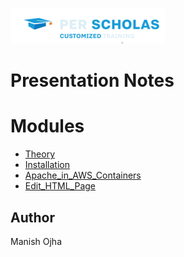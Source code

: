 [![Per Scholas](per_scholas.png)](https://www.perscholas.org) 

# Presentation Notes

# Modules
- [Theory](https://github.com/huhm4n/IaC-with-Docker-and-Terraform/tree/main/lab00_Theory) 
- [Installation](https://github.com/huhm4n/IaC-with-Docker-and-Terraform/tree/main/lab01_Installation)
- [Apache_in_AWS_Containers](https://github.com/huhm4n/IaC-with-Docker-and-Terraform/tree/main/lab02_apache_in_aws)
- [Edit_HTML_Page](https://github.com/huhm4n/IaC-with-Docker-and-Terraform/tree/main/lab03_edit_html_page)

## Author
Manish Ojha